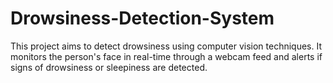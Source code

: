 # Drowsiness-Detection-System
This project aims to detect drowsiness using computer vision techniques. It monitors the person's face in real-time through a webcam feed and alerts if signs of drowsiness or sleepiness are detected.
